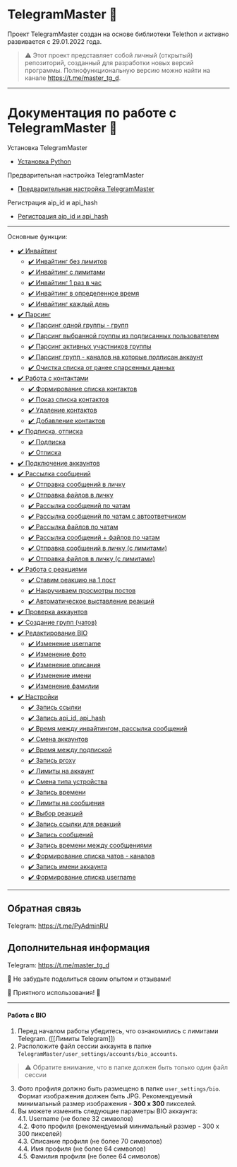 # TelegramMaster 🚀
Проект TelegramMaster создан на основе библиотеки Telethon и активно развивается с 29.01.2022 года.

> ⚠️ Этот проект представляет собой личный (открытый) репозиторий, созданный для разработки новых версий программы. Полнофункциональную 
версию можно найти на канале https://t.me/master_tg_d.

<hr align="center"/>

# Документация по работе с TelegramMaster 🚀

Установка TelegramMaster
- [Установка Python](docs/Настройки_и_конфигурация/Установка_Python_(обновление_pip).md)

Предварительная настройка TelegramMaster
- [Предварительная настройка TelegramMaster](docs/Настройки_и_конфигурация/Предварительная_настройка_программы_(установка_программы_по_умолчанию).md)

Регистрация aip_id и api_hash
- [Регистрация aip_id и api_hash](docs/Настройки_и_конфигурация/Регистрация_api_id_api_hash.md)

<hr align="center"/>
Основные функции:

- [✔️ Инвайтинг](docs/Инвайтинг/Инвайтинг.md)
  - [✔️ Инвайтинг без лимитов](docs/Инвайтинг/Инвайтинг_без_лимитов.md)
  - [✔️ Инвайтинг с лимитами](docs/Инвайтинг/Инвайтинг_с_лимитами.md)
  - [✔️ Инвайтинг 1 раз в час](docs/Инвайтинг/Инвайтинг_1_раз_в_час.md)
  - [✔️ Инвайтинг в определенное время](docs/Инвайтинг/Инвайтинг_в_определенное_время.md)
  - [✔️ Инвайтинг каждый день](docs/Инвайтинг/Инвайтинг_каждый_день.md)
- [✔️ Парсинг](docs/Парсинг/Парсинг.md)
  - [✔️ Парсинг одной группы - групп](docs/Парсинг/Парсинг_одной_группы_групп.md)
  - [✔️ Парсинг выбранной группы из подписанных пользователем](docs/Парсинг/Парсинг_выбранной_группы_из_подписанных_пользователем.md)
  - [✔️ Парсинг активных участников группы](docs/Парсинг/Парсинг_активных_участников_группы.md)
  - [✔️ Парсинг групп - каналов на которые подписан аккаунт](docs/Парсинг/Парсинг_групп_каналов_на_которые_подписан_аккаунт.md)
  - [✔️ Очистка списка от ранее спарсенных данных](docs/Парсинг/Очистка_списка_от_ранее_спарсенных_данных.md)
- [✔️ Работа с контактами](docs/Работа_с_контактами/Работа_с_контактами.md)
  - [✔️ Формирование списка контактов](docs/Работа_с_контактами/Формирование_списка_контактов.md)
  - [✔️ Показ списка контактов](docs/Работа_с_контактами/Показ_списка_контактов.md)
  - [✔️ Удаление контактов](docs/Работа_с_контактами/Удаление_контактов.md)
  - [✔️ Добавление контактов](docs/Работа_с_контактами/Добавление_контактов.md)
- [✔️ Подписка, отписка]()
  - [✔️ Подписка]()
  - [✔️ Отписка]()
- [✔️ Подключение аккаунтов]()
- [✔️ Рассылка сообщений]()
  - [✔️ Отправка сообщений в личку]()
  - [✔️ Отправка файлов в личку]()
  - [✔️ Рассылка сообщений по чатам](docs/Рассылка_сообщений/Рассылка_сообщений_по_чатам.md)
  - [✔️ Рассылка сообщений по чатам с автоответчиком](docs/Рассылка_сообщений/Рассылка_сообщений_по_чатам_с_автоответчиком.md)
  - [✔️ Рассылка файлов по чатам](docs/Рассылка_сообщений/Рассылка_файлов_по_чатам.md)
  - [✔️ Рассылка сообщений + файлов по чатам](docs/Рассылка_сообщений/Рассылка_сообщений_+_файлов_по_чатам.md)
  - [✔️ Отправка сообщений в личку (с лимитами)]()
  - [✔️ Отправка файлов в личку (с лимитами)]()
- [✔️ Работа с реакциями]()
  - [✔️ Ставим реакцию на 1 пост]()
  - [✔️ Накручиваем просмотры постов](docs/Работа_с_реакциями/Накручиваем_просмотры_постов.md)
  - [✔️ Автоматическое выставление реакций](docs/Работа_с_реакциями/Автоматическое_выставление_реакций.md)
- [✔️ Проверка аккаунтов]()
- [✔️ Создание групп (чатов)]()
- [✔️ Редактирование BIO](docs/Редактирование_BIO/Редактирование_BIO.md)
  - [✔️ Изменение username](docs/Редактирование_BIO/Изменение_username.md)
  - [✔️ Изменение фото](docs/Редактирование_BIO/Изменение_фото.md)
  - [✔️ Изменение описания](docs/Редактирование_BIO/Изменение_описания.md)
  - [✔️ Изменение имени](docs/Редактирование_BIO/Изменение_имени.md)
  - [✔️ Изменение фамилии](docs/Редактирование_BIO/Изменение_фамилии.md)
- [✔️ Настройки](docs/Настройки/Настройки.md)
  - [✔️ Запись ссылки](docs/Настройки/Запись_ссылки.md)
  - [✔️ Запись api_id, api_hash](docs/Настройки/Запись_api_id_api_hash.md)
  - [✔️ Время между инвайтингом, рассылка сообщений](docs/Настройки/Время_между_инвайтингом_рассылка_сообщений.md)
  - [✔️ Смена аккаунтов](docs/Настройки/Смена_аккаунтов.md)
  - [✔️ Время между подпиской](docs/Настройки/Время_между_подпиской.md)
  - [✔️ Запись proxy](docs/Настройки/Запись_proxy.md)
  - [✔️ Лимиты на аккаунт](docs/Настройки/Лимиты_на_аккаунт.md)
  - [✔️ Смена типа устройства](docs/Настройки/Смена_типа_устройства.md)
  - [✔️ Запись времени](docs/Настройки/Запись_времени.md)
  - [✔️ Лимиты на сообщения](docs/Настройки/Лимиты_на_сообщения.md)
  - [✔️ Выбор реакций](docs/Настройки/Выбор_реакций.md)
  - [✔️ Запись ссылки для реакций](docs/Настройки/Запись_ссылки_для_реакций.md)
  - [✔️ Запись сообщений](docs/Настройки/Запись_сообщений.md)
  - [✔️ Запись времени между сообщениями](docs/Настройки/Запись_времени_между_сообщениями.md)
  - [✔️ Формирование списка чатов - каналов](docs/Настройки/Формирование_списка_чатов_каналов.md)
  - [✔️ Запись имени аккаунта](docs/Настройки/Запись_имени_аккаунта.md)
  - [✔️ Формирование списка username](docs/Настройки/Формирование_списка_username.md)

<hr align="center"/>

## Обратная связь

Telegram: https://t.me/PyAdminRU

## Дополнительная информация

Telegram: https://t.me/master_tg_d

📣 Не забудьте поделиться своим опытом и отзывами!

🚀 Приятного использования! 🚀

<hr align="center"/>

#### Работа с BIO

1. Перед началом работы убедитесь, что ознакомились с лимитами Telegram. ([[Лимиты Telegram]])
2. Расположите файл сессии аккаунта в папке `TelegramMaster/user_settings/accounts/bio_accounts`.
> ⚠️ Обратите внимание, что в папке должен быть только один файл сессии
3. Фото профиля должно быть размещено в папке `user_settings/bio`. Формат изображения должен быть JPG. Рекомендуемый 
минимальный размер изображения - **300 x 300** пикселей.
4. Вы можете изменить следующие параметры BIO аккаунта:\
   4.1. Username (не более 32 символов)\
   4.2.  Фото профиля (рекомендуемый минимальный размер - 300 x 300 пикселей)\
   4.3. Описание профиля (не более 70 символов)\
   4.4. Имя профиля (не более 64 символов)\
   4.5. Фамилия профиля (не более 64 символов)